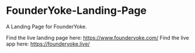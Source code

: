 # FounderYoke-Landing-Page
A Landing Page for FounderYoke.

Find the live landing page here: https://www.founderyoke.com/
Find the live app here: https://founderyoke.live/
